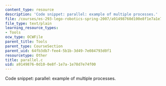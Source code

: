 ```yaml
---
content_type: resource
description: 'Code snippet: parallel: example of multiple processes.'
file: /courses/es-293-lego-robotics-spring-2007/a91498760d100e8f1e7a1e78d7e74f00_parallel.c
file_type: text/plain
learning_resource_types:
- Tools
ocw_type: OCWFile
parent_title: Tools
parent_type: CourseSection
parent_uid: 64fb3db7-fee4-5b1b-3d49-7e084793d0f1
resourcetype: Other
title: parallel.c
uid: a9149876-0d10-0e8f-1e7a-1e78d7e74f00
---
```

Code snippet: parallel: example of multiple processes.